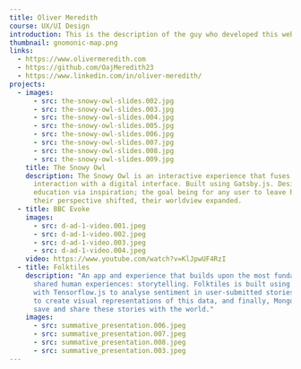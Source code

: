 ```yaml
---
title: Oliver Meredith
course: UX/UI Design
introduction: This is the description of the guy who developed this website.
thumbnail: gnomonic-map.png
links:
  - https://www.olivermeredith.com
  - https://github.com/OajMeredith23
  - https://www.linkedin.com/in/oliver-meredith/
projects:
  - images:
      - src: the-snowy-owl-slides.002.jpg
      - src: the-snowy-owl-slides.003.jpg
      - src: the-snowy-owl-slides.004.jpg
      - src: the-snowy-owl-slides.005.jpg
      - src: the-snowy-owl-slides.006.jpg
      - src: the-snowy-owl-slides.007.jpg
      - src: the-snowy-owl-slides.008.jpg
      - src: the-snowy-owl-slides.009.jpg
    title: The Snowy Owl
    description: The Snowy Owl is an interactive experience that fuses tangible
      interaction with a digital interface. Built using Gatsby.js. Designed for
      education via inspiration; the goal being for any user to leave having had
      their perspective shifted, their worldview expanded.
  - title: BBC Evoke
    images:
      - src: d-ad-1-video.001.jpeg
      - src: d-ad-1-video.002.jpeg
      - src: d-ad-1-video.003.jpeg
      - src: d-ad-1-video.004.jpeg
    video: https://www.youtube.com/watch?v=KlJpwUF4RzI
  - title: Folktiles
    description: "An app and experience that builds upon the most fundamental of
      shared human experiences: storytelling. Folktiles is built using Next.js,
      with Tensorflow.js to analyse sentiment in user-submitted stories, D3.js
      to create visual representations of this data, and finally, MongoDB to
      save and share these stories with the world."
    images:
      - src: summative_presentation.006.jpeg
      - src: summative_presentation.007.jpeg
      - src: summative_presentation.008.jpeg
      - src: summative_presentation.003.jpeg
---
```

